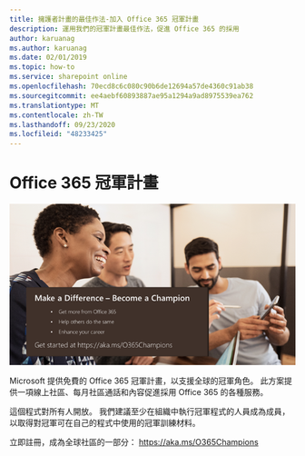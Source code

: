 ```yaml
---
title: 擁護者計畫的最佳作法-加入 Office 365 冠軍計畫
description: 運用我們的冠軍計畫最佳作法，促進 Office 365 的採用
author: karuanag
ms.author: karuanag
ms.date: 02/01/2019
ms.topic: how-to
ms.service: sharepoint online
ms.openlocfilehash: 70ecd8c6c080c90b6de12694a57de4360c91ab38
ms.sourcegitcommit: ee4aebf60893887ae95a1294a9ad8975539ea762
ms.translationtype: MT
ms.contentlocale: zh-TW
ms.lasthandoff: 09/23/2020
ms.locfileid: "48233425"
---
```

# <a name="office-365-champions-program"></a>Office 365 冠軍計畫 

![使差異成為冠軍](media/makeadifference.png)

Microsoft 提供免費的 Office 365 冠軍計畫，以支援全球的冠軍角色。  此方案提供一項線上社區、每月社區通話和內容促進採用 Office 365 的各種服務。

這個程式對所有人開放。  我們建議至少在組織中執行冠軍程式的人員成為成員，以取得對冠軍可在自己的程式中使用的冠軍訓練材料。 

立即註冊，成為全球社區的一部分： https://aka.ms/O365Champions  
